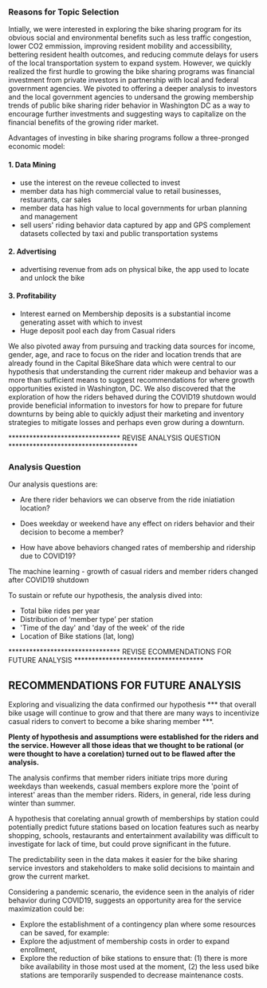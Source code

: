 ### Reasons for Topic Selection

Intially, we were interested in exploring the bike sharing program for its obvious social and environmental benefits such as less traffic congestion, lower CO2 emmission, improving resident mobility and accessibility, bettering resident health outcomes, and reducing commute delays for users of the local transportation system to expand system. However, we quickly realized the first hurdle to growing the bike sharing programs was financial investment from private investors in partnership with local and federal government agencies. We pivoted to offering a deeper analysis to investors and the local government agencies to undersand the growing membership trends of public bike sharing rider behavior in Washington DC as a way to encourage further investments and suggesting ways to capitalize on the financial benefits of the growing rider market.

Advantages of investing in bike sharing programs follow a three-pronged economic model:

#### 1. Data Mining
- use the interest on the reveue collected to invest
- member data has high commercial value to retail businesses, restaurants, car sales
- member data has high value to local governments for urban planning and management
- sell users' riding behavior data captured by app and GPS complement datasets collected by taxi and public transportation systems

#### 2. Advertising
- advertising revenue from ads on physical bike, the app used to locate and unlock the bike

#### 3. Profitability
- Interest earned on Membership deposits is a substantial income generating asset with which to invest
- Huge deposit pool each day from Casual riders


We also pivoted away from pursuing and tracking data sources for income, gender, age, and race to focus on the rider and location trends that are already found in the Capital BikeShare data which were central to our hypothesis that understanding the current rider makeup and behavior was a more than sufficient means to suggest recommendations for where growth opportunities existed in Washington, DC. We also discovered that the exploration of how the riders behaved during the COVID19 shutdown would provide beneficial information to investors for how to prepare for future downturns by being able to quickly adjust their marketing and inventory strategies to mitigate losses and perhaps even grow during a downturn.


********************************   REVISE ANALYSIS QUESTION   *************************************
### Analysis Question
Our analysis questions are:

 - Are there rider behaviors we can observe from the ride iniatiation location? 

 - Does weekday or weekend have any effect on riders behavior and their decision to become a member?

 - How have above behaviors changed rates of membership and ridership due to COVID19?

The machine learning - growth of casual riders and member riders changed after COVID19 shutdown

To sustain or refute our hypothesis, the analysis dived into:
- Total bike rides per year
- Distribution of ‘member type’ per station
- 'Time of the day' and 'day of the week' of the ride
- Location of Bike stations (lat, long)


********************************   REVISE ECOMMENDATIONS FOR FUTURE ANALYSIS   *************************************

## RECOMMENDATIONS FOR FUTURE ANALYSIS
Exploring and visualizing the data confirmed our hypothesis *** that overall bike usage will continue to grow and that there are many ways to incentivize casual riders to convert to become a bike sharing member  ***. 


****Plenty of hypothesis and assumptions were established for the riders and the service. However all those ideas that we thought to be rational (or were thought to have a corelation) turned out to be flawed after the analysis.****


The analysis confirms that member riders initiate trips more during weekdays than weekends, casual members explore more the 'point of interest' areas than the member riders. Riders, in general, ride less during winter than summer. 

A hypothesis that corelating annual growth of memberships by station could potentially predict future stations based on location features such as nearby shopping, schools, restaurants and entertainment availability was difficult to investigate for lack of time, but could prove significant in the future.


The predictability seen in the data makes it easier for the bike sharing service investors and stakeholders to make solid decisions to maintain and grow the current market. 

Considering a pandemic scenario, the evidence seen in the analyis of rider behavior during COVID19, suggests an opportunity area for the service maximization could be:

- Explore the establishment of a contingency plan where some resources can be saved, for example:
- Explore the adjustment of membership costs in order to expand enrollment,
- Explore the reduction of bike stations to ensure that: (1) there is more bike availability in those most used at the moment, (2) the less used bike stations are temporarily suspended to decrease maintenance costs.

